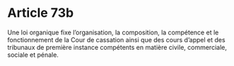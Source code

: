 # Article 73b

Une loi organique fixe l’organisation, la composition, la compétence et le
fonctionnement de la Cour de cassation ainsi que des cours d’appel et des tribunaux
de première instance compétents en matière civile, commerciale, sociale et pénale.